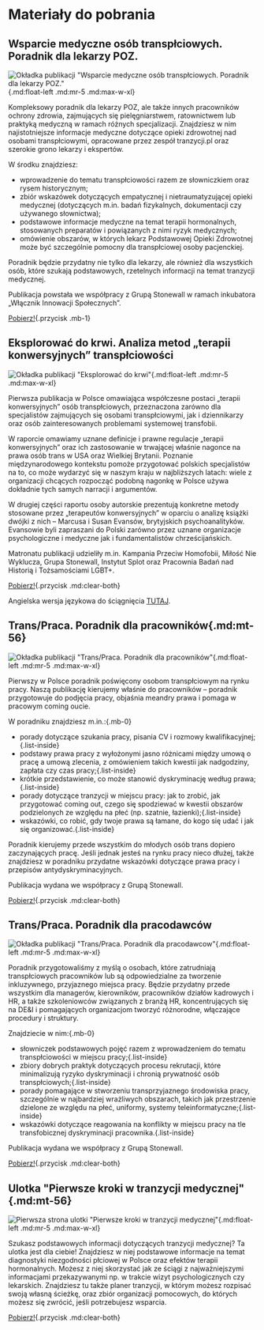 # Materiały do pobrania

## Wsparcie medyczne osób transpłciowych. Poradnik dla lekarzy POZ. 

![Okładka publikacji "Wsparcie medyczne osób transpłciowych. Poradnik dla lekarzy POZ."](https://tranzycja.pl/source/media/img/okladka-poradnik-dla-lekarzy-poz.png){.md:float-left .md:mr-5 .md:max-w-xl}

Kompleksowy poradnik dla lekarzy POZ, ale także innych pracowników ochrony zdrowia, zajmujących się pielęgniarstwem, ratownictwem lub praktyką medyczną w ramach różnych specjalizacji. Znajdziesz w nim najistotniejsze informacje medyczne dotyczące opieki zdrowotnej nad osobami transpłciowymi, opracowane przez zespół tranzycji.pl oraz szerokie grono lekarzy i ekspertów.  

W środku znajdziesz: 
- wprowadzenie do tematu transpłciowości razem ze słowniczkiem oraz rysem historycznym; 
- zbiór wskazówek dotyczących empatycznej i nietraumatyzującej opieki medycznej (dotyczących m.in. badań fizykalnych, dokumentacji czy używanego słownictwa); 
- podstawowe informacje medyczne na temat terapii hormonalnych, stosowanych preparatów i powiązanych z nimi ryzyk medycznych; 
- omówienie obszarów, w których lekarz Podstawowej Opieki Zdrowotnej może być szczególnie pomocny dla transpłciowej osoby pacjenckiej. 

Poradnik będzie przydatny nie tylko dla lekarzy, ale również dla wszystkich osób, które szukają podstawowych, rzetelnych informacji na temat tranzycji medycznej.  

Publikacja powstała we współpracy z Grupą Stonewall w ramach inkubatora „Włącznik Innowacji Społecznych”.   

[Pobierz!](/media/docs/autorskie/poradnik-dla-lekarzy-poz.pdf){.przycisk .mb-1}

## Eksplorować do krwi. Analiza metod „terapii konwersyjnych” transpłciowości

![Okładka publikacji "Eksplorować do krwi"](/media/img/okladka-eksplorować-do-krwi.png){.md:float-left .md:mr-5 .md:max-w-xl}

Pierwsza publikacja w Polsce omawiająca współczesne postaci „terapii konwersyjnych” osób transpłciowych, przeznaczona zarówno dla specjalistów zajmujących się osobami transpłciowymi, jak i dziennikarzy oraz osób zainteresowanych problemami systemowej transfobii. 

W raporcie omawiamy uznane definicje i prawne regulacje „terapii konwersyjnych” oraz ich zastosowanie w trwającej właśnie nagonce na prawa osób trans w USA oraz Wielkiej Brytanii. Poznanie międzynarodowego kontekstu pomoże przygotować polskich specjalistów na to, co może wydarzyć się w naszym kraju w najbliższych latach: wiele z organizacji chcących rozpocząć podobną nagonkę w Polsce używa dokładnie tych samych narracji i argumentów.

W drugiej części raportu osoby autorskie prezentują konkretne metody stosowane przez „terapeutów konwersyjnych” w oparciu o analizę książki dwójki z nich – Marcusa i Susan Evansów, brytyjskich psychoanalityków. Evansowie byli  zapraszani do Polski zarówno przez uznane organizacje psychologiczne i medyczne jak i fundamentalistów chrześcijańskich.

Matronatu publikacji udzieliły m.in. Kampania Przeciw Homofobii, Miłość Nie Wyklucza, Grupa Stonewall, Instytut Splot oraz Pracownia Badań nad Historią i Tożsamościami LGBT+.

[Pobierz!](/media/docs/autorskie/eksplorować-do-krwi.pdf){.przycisk .md:clear-both}

Angielska wersja językowa do ściągnięcia [TUTAJ](/media/docs/autorskie/exploring-till-they-bleed.pdf).

## Trans/Praca. Poradnik dla pracowników{.md:mt-56}

![Okładka publikacji "Trans/Praca. Poradnik dla pracowników"](/media/img/okladka-transpraca-poradnik-dla-pracownikow.png){.md:float-left .md:mr-5 .md:max-w-xl}

Pierwszy w Polsce poradnik poświęcony osobom transpłciowym na rynku pracy. Naszą publikację kierujemy właśnie do pracowników – poradnik przygotowuje do podjęcia pracy, objaśnia meandry prawa i pomaga w pracowym coming oucie. 

W poradniku znajdziesz m.in.:{.mb-0}
- porady dotyczące szukania pracy, pisania CV i rozmowy kwalifikacyjnej;{.list-inside}
- podstawy prawa pracy z wyłożonymi jasno różnicami między umową o pracę a umową zlecenia, z omówieniem takich kwestii jak nadgodziny, zapłata czy czas pracy;{.list-inside}
- krótkie przedstawienie, co może stanowić dyskryminację według prawa;{.list-inside}
- porady dotyczące tranzycji w miejscu pracy: jak to zrobić, jak przygotować coming out, czego się spodziewać w kwestii obszarów podzielonych ze względu na płeć (np. szatnie, łazienki);{.list-inside}
- wskazówki, co robić, gdy twoje prawa są łamane, do kogo się udać i jak się organizować.{.list-inside}

Poradnik kierujemy przede wszystkim do młodych osób trans dopiero zaczynających pracę. Jeśli jednak jesteś na rynku pracy nieco dłużej, także znajdziesz w poradniku przydatne wskazówki dotyczące prawa pracy i przepisów antydyskryminacyjnych.

Publikacja wydana we współpracy z Grupą Stonewall. 

[Pobierz!](/media/docs/autorskie/transpraca-poradnik-dla-pracownikow.pdf){.przycisk .md:clear-both}

## Trans/Praca. Poradnik dla pracodawców

![Okładka publikacji "Trans/Praca. Poradnik dla pracodawcow"](/media/img/okladka-transpraca-poradnik-dla-pracodawcow.png){.md:float-left .md:mr-5 .md:max-w-xl}

Poradnik przygotowaliśmy z myślą o osobach, które zatrudniają transpłciowych pracowników lub są odpowiedzialne za tworzenie inkluzywnego, przyjaznego miejsca pracy. Będzie przydatny przede wszystkim dla managerów, kierowników, pracowników działów kadrowych i HR, a także szkoleniowców związanych z branżą HR, koncentrujących się na DE&I i pomagających organizacjom tworzyć różnorodne, włączające procedury i struktury.

Znajdziecie w nim:{.mb-0}
- słowniczek podstawowych pojęć razem z wprowadzeniem do tematu transpłciowości w miejscu pracy;{.list-inside}
- zbiory dobrych praktyk dotyczących procesu rekrutacji, które minimalizują ryzyko dyskryminacji i chronią prywatność osób transpłciowych;{.list-inside}
- porady pomagające w stworzeniu transprzyjaznego środowiska pracy, szczególnie w najbardziej wrażliwych obszarach, takich jak przestrzenie dzielone ze względu na płeć, uniformy, systemy teleinformatyczne;{.list-inside}
- wskazówki dotyczące reagowania na konflikty w miejscu pracy na tle transfobicznej dyskryminacji pracownika.{.list-inside}

Publikacja wydana we współpracy z Grupą Stonewall. 

[Pobierz!](/media/docs/autorskie/transpraca-poradnik-dla-pracodawcow.pdf){.przycisk .md:clear-both}

## Ulotka "Pierwsze kroki w tranzycji medycznej"{.md:mt-56}

![Pierwsza strona ulotki "Pierwsze kroki w tranzycji medycznej"](/media/img/okladka-pierwsze-kroki-ulotka.png){.md:float-left .md:mr-5 .md:max-w-xl}

Szukasz podstawowych informacji dotyczących tranzycji medycznej? Ta ulotka jest dla ciebie! Znajdziesz w niej podstawowe informacje na temat diagnostyki niezgodności płciowej w Polsce oraz efektów terapii hormonalnych. Możesz z niej skorzystać jak ze ściągi z najważniejszymi informacjami przekazywanymi np. w trakcie wizyt psychologicznych czy lekarskich. Znajdziesz tu także planer tranzycji, w którym możesz rozpisać swoją własną ścieżkę, oraz zbiór organizacji pomocowych, do których możesz się zwrócić, jeśli potrzebujesz wsparcia.  

[Pobierz!](/media/docs/autorskie/pierwsze-kroki-ulotka.pdf){.przycisk .md:clear-both}
